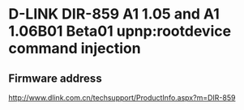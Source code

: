 # D-LINK DIR-859 A1 1.05 and A1 1.06B01 Beta01 upnp:rootdevice command injection

## Firmware address
http://www.dlink.com.cn/techsupport/ProductInfo.aspx?m=DIR-859
